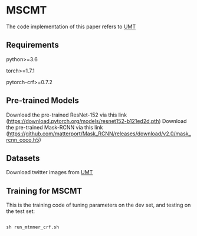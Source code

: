# MSCMT
The code implementation of this paper refers to [UMT](https://github.com/jefferyYu/UMT)

## Requirements

python>=3.6

torch>=1.7.1

pytorch-crf>=0.7.2

## Pre-trained Models
Download the pre-trained ResNet-152 via this link (https://download.pytorch.org/models/resnet152-b121ed2d.pth)
Download the pre-trained Mask-RCNN via this link (https://github.com/matterport/Mask_RCNN/releases/download/v2.0/mask_rcnn_coco.h5)

## Datasets
Download twitter images from [UMT](https://github.com/jefferyYu/UMT/)

## Training for MSCMT
This is the training code of tuning parameters on the dev set, and testing on the test set:
```python

sh run_mtmner_crf.sh
```
